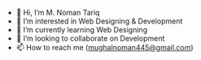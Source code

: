 - 👋 Hi, I’m M. Noman Tariq
- 👀 I’m interested in Web Designing & Development
- 🌱 I’m currently learning Web Designing
- 💞️ I’m looking to collaborate on Development
- 📫 How to reach me (mughalnoman445@gmail.com)

<!---
Noman4455/Noman4455 is a ✨ special ✨ repository because its `README.md` (this file) appears on your GitHub profile.
You can click the Preview link to take a look at your changes.
--->
